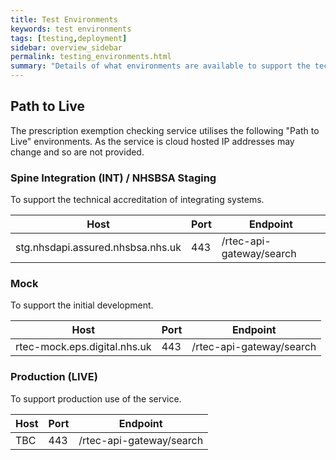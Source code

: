 ```yaml
---
title: Test Environments
keywords: test environments
tags: [testing,deployment]
sidebar: overview_sidebar
permalink: testing_environments.html
summary: "Details of what environments are available to support the technical accreditation and solution assurance process"
---
```


## Path to Live ##

The prescription exemption checking service utilises the following "Path to Live" environments. As the service is cloud hosted IP addresses may change and so are not provided.

### Spine Integration (INT) / NHSBSA Staging ###

To support the technical accreditation of integrating systems.

| Host                                        | Port  | Endpoint                          |
| --------------------------------------------| ----- | --------------------------------- |
| stg.nhsdapi.assured.nhsbsa.nhs.uk           | 443   | /rtec-api-gateway/search   |

### Mock ###

To support the initial development.

| Host                                        | Port  | Endpoint                          |
| --------------------------------------------| ----- | --------------------------------- |
| rtec-mock.eps.digital.nhs.uk                | 443   | /rtec-api-gateway/search   |

### Production (LIVE) ###

To support production use of the service.

| Host                                        | Port  | Endpoint                          |
| --------------------------------------------| ----- | --------------------------------- |
| TBC                                         | 443   | /rtec-api-gateway/search   |
